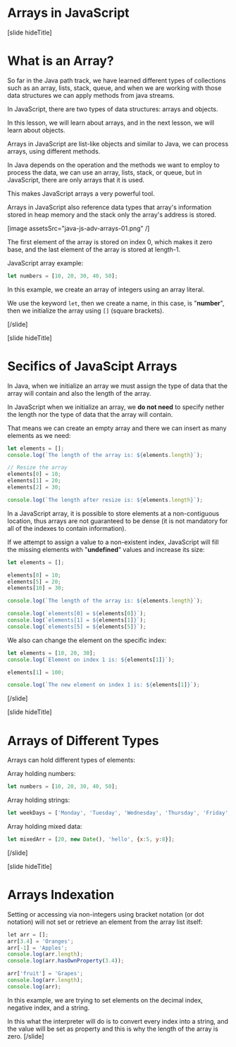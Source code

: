 # Arrays in JavaScript

[slide hideTitle]
# What is an Array?

So far in the Java path track, we have learned different types of collections such as an array, lists, stack, queue, and when we are working with those data structures we can apply methods from java streams.

In JavaScript, there are two types of data structures: arrays and objects.

In this lesson, we will learn about arrays, and in the next lesson, we will learn about objects.

Arrays in JavaScript are list-like objects and similar to Java, we can process arrays, using different methods.

In Java depends on the operation and the methods we want to employ to process the data, we can use an array, lists, stack, or queue, but in JavaScript, there are only arrays that it is used.

This makes JavaScript arrays a very powerful tool.

Arrays in JavaScript also reference data types that array's information stored in heap memory and the stack only the array's address is stored.

[image assetsSrc="java-js-adv-arrays-01.png" /]

The first element of the array is stored on index 0, which makes it zero base, and the last element of the array is stored at length-1.

JavaScript array example:

```js
let numbers = [10, 20, 30, 40, 50];
```

In this example, we create an array of integers using an array literal. 

We use the keyword `let`, then we create a name, in this case, is "**number**", then we initialize the array using `[]` (square brackets). 

[/slide]

[slide hideTitle]
# Secifics of JavaScipt Arrays

In Java, when we initialize an array we must assign the type of data that the array will contain and also the length of the array.

In JavaScript when we initialize an array, we **do not need** to specify nether the length nor the type of data that the array will contain.

That means we can create an empty array and there we can insert as many elements as we need:

```js live
let elements = [];
console.log(`The length of the array is: ${elements.length}`);

// Resize the array
elements[0] = 10; 
elements[1] = 20;
elements[2] = 30;

console.log(`The length after resize is: ${elements.length}`);
```

In a JavaScript array, it is possible to store elements at a non-contiguous location, thus arrays are not guaranteed to be dense (it is not mandatory for all of the indexes to contain information).

If we attempt to assign a value to a non-existent index, JavaScript will fill the missing elements with "**undefined**" values and increase its size:

```js live
let elements = [];

elements[0] = 10; 
elements[5] = 20;
elements[10] = 30;

console.log(`The length of the array is: ${elements.length}`);

console.log(`elements[0] = ${elements[0]}`);
console.log(`elements[1] = ${elements[1]}`);
console.log(`elements[5] = ${elements[5]}`);
```

We also can change the element on the specific index: 


```js live
let elements = [10, 20, 30];
console.log(`Element on index 1 is: ${elements[1]}`);

elements[1] = 100;

console.log(`The new element on index 1 is: ${elements[1]}`);

```

[/slide]

[slide hideTitle]
# Arrays of Different Types

Arrays can hold different types of elements:

Array holding numbers:
```js
let numbers = [10, 20, 30, 40, 50];
```

Array holding strings:
```js
let weekDays = ['Monday', 'Tuesday', 'Wednesday', 'Thursday', 'Friday', 'Saturday', 'Sunday'];
```

Array holding mixed data:
```js
let mixedArr = [20, new Date(), 'hello', {x:5, y:8}];
```
[/slide]

[slide hideTitle]
# Arrays Indexation

Setting or accessing via non-integers using bracket notation (or dot notation) will not set or retrieve an element from the array list itself:

```js live
let arr = [];
arr[3.4] = 'Oranges';
arr[-1] = 'Apples';
console.log(arr.length);               
console.log(arr.hasOwnProperty(3.4));

arr['fruit'] = 'Grapes';
console.log(arr.length);
console.log(arr);
```

In this example, we are trying to set elements on the decimal index, negative index, and a string. 

In this what the interpreter will do is to convert every index into a string, and the value will be set as property and this is why the length of the array is zero.
[/slide]